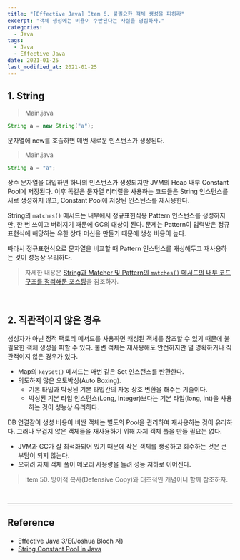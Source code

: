 ```yaml
---
title: "[Effective Java] Item 6. 불필요한 객체 생성을 피하라"
excerpt: "객체 생성에는 비용이 수반된다는 사실을 명심하자."
categories:
  - Java
tags:
  - Java
  - Effective Java
date: 2021-01-25
last_modified_at: 2021-01-25
---
```


## 1. String

> Main.java

```java
String a = new String("a");
```

문자열에 new를 호출하면 매번 새로운 인스턴스가 생성된다.

> Main.java

```java
String a = "a";
```

상수 문자열을 대입하면 하나의 인스턴스가 생성되지만 JVM의 Heap 내부 Constant Pool에 저장된다. 이후 똑같은 문자열 리터럴을 사용하는 코드들은 String 인스턴스를 새로 생성하지 않고, Constant Pool에 저장된 인스턴스를 재사용한다.

String의 ``matches()`` 메서드는 내부에서 정규표현식용 Pattern 인스턴스를 생성하지만, 한 번 쓰이고 버려지기 때문에 GC의 대상이 된다. 문제는 Pattern이 입력받은 정규표현식에 해당하는 유한 상태 머신을 만들기 때문에 생성 비용이 높다.

따라서 정규표현식으로 문자열을 비교할 때 Pattern 인스턴스를 캐싱해두고 재사용하는 것이 성능상 유리하다.

> 자세한 내용은 [String과 Matcher 및 Pattern의 ``matches()`` 메서드의 내부 코드 구조를 정리해둔 포스팅](https://xlffm3.github.io/woowacourse/Woowacourse_precourse_racing/#4-%EC%BD%94%EB%93%9C%EB%A5%BC-%EA%B9%8C%EB%B3%B4%EB%8A%94-%EC%8A%B5%EA%B4%80--string)을 참조하자.

<br>

## 2. 직관적이지 않은 경우

생성자가 아닌 정적 팩토리 메서드를 사용하면 캐싱된 객체를 참조할 수 있기 때문에 불필요한 객체 생성을 피할 수 있다. 불변 객체는 재사용해도 안전하지만 덜 명확하거나 직관적이지 않은 경우가 있다.

* Map의 ``keySet()`` 메서드는 매번 같은 Set 인스턴스를 반환한다.
* 의도하지 않은 오토박싱(Auto Boxing).
  * 기본 타입과 박싱된 기본 타입간의 자동 상호 변환을 해주는 기술이다.
  * 박싱된 기본 타입 인스턴스(Long, Integer)보다는 기본 타입(long, int)을 사용하는 것이 성능상 유리하다.

DB 연결같이 생성 비용이 비싼 객체는 별도의 Pool을 관리하여 재사용하는 것이 유리하다. 그러나 무겁지 않은 객체들을 재사용하기 위해 자체 객체 풀을 만들 필요는 없다.

* JVM과 GC가 잘 최적화되어 있기 때문에 작은 객체를 생성하고 회수하는 것은 큰 부담이 되지 않는다.
* 오히려 자체 객체 풀이 메모리 사용량을 늘려 성능 저하로 이어진다.

> Item 50. 방어적 복사(Defensive Copy)와 대조적인 개념이니 함께 참조하자.

<br>

---

## Reference

* Effective Java 3/E(Joshua Bloch 저)
* [String Constant Pool in Java](https://www.geeksforgeeks.org/string-constant-pool-in-java)
